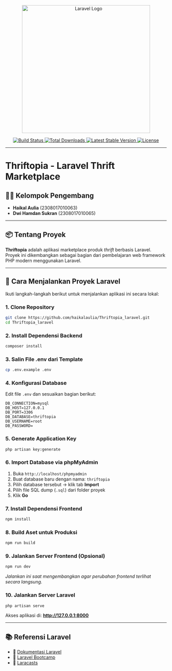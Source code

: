 <p align="center">
  <a href="https://laravel.com" target="_blank">
    <img src="https://raw.githubusercontent.com/laravel/art/master/logo-lockup/5%20SVG/2%20CMYK/1%20Full%20Color/laravel-logolockup-cmyk-red.svg" width="400" alt="Laravel Logo">
  </a>
</p>

<p align="center">
  <a href="https://github.com/laravel/framework/actions">
    <img src="https://github.com/laravel/framework/workflows/tests/badge.svg" alt="Build Status">
  </a>
  <a href="https://packagist.org/packages/laravel/framework">
    <img src="https://img.shields.io/packagist/dt/laravel/framework" alt="Total Downloads">
  </a>
  <a href="https://packagist.org/packages/laravel/framework">
    <img src="https://img.shields.io/packagist/v/laravel/framework" alt="Latest Stable Version">
  </a>
  <a href="https://packagist.org/packages/laravel/framework">
    <img src="https://img.shields.io/packagist/l/laravel/framework" alt="License">
  </a>
</p>

---

# Thriftopia - Laravel Thrift Marketplace

## 👨‍💻 Kelompok Pengembang
- **Haikal Aulia** (2308017010063)  
- **Dwi Hamdan Sukran** (2308017010065)

---

## 📦 Tentang Proyek
**Thriftopia** adalah aplikasi marketplace produk *thrift* berbasis Laravel. Proyek ini dikembangkan sebagai bagian dari pembelajaran web framework PHP modern menggunakan Laravel.

---

## 🚀 Cara Menjalankan Proyek Laravel

Ikuti langkah-langkah berikut untuk menjalankan aplikasi ini secara lokal:

### 1. Clone Repository
```bash
git clone https://github.com/haikalaulia/Thriftopia_laravel.git
cd Thriftopia_laravel
```

### 2. Install Dependensi Backend
```bash
composer install
```

### 3. Salin File .env dari Template
```bash
cp .env.example .env
```

### 4. Konfigurasi Database
Edit file `.env` dan sesuaikan bagian berikut:
```env
DB_CONNECTION=mysql
DB_HOST=127.0.0.1
DB_PORT=3306
DB_DATABASE=thriftopia
DB_USERNAME=root
DB_PASSWORD=
```

### 5. Generate Application Key
```bash
php artisan key:generate
```

### 6. Import Database via phpMyAdmin
1. Buka `http://localhost/phpmyadmin`
2. Buat database baru dengan nama: `thriftopia`
3. Pilih database tersebut → klik tab **Import**
4. Pilih file SQL dump (`.sql`) dari folder proyek
5. Klik **Go**

### 7. Install Dependensi Frontend
```bash
npm install
```

### 8. Build Aset untuk Produksi
```bash
npm run build
```

### 9. Jalankan Server Frontend (Opsional)
```bash
npm run dev
```
*Jalankan ini saat mengembangkan agar perubahan frontend terlihat secara langsung.*

### 10. Jalankan Server Laravel
```bash
php artisan serve
```

Akses aplikasi di: **http://127.0.0.1:8000**

---

## 📚 Referensi Laravel
- 📘 [Dokumentasi Laravel](https://laravel.com/docs)
- 🚀 [Laravel Bootcamp](https://bootcamp.laravel.com)
- 🎥 [Laracasts](https://laracasts.com)
